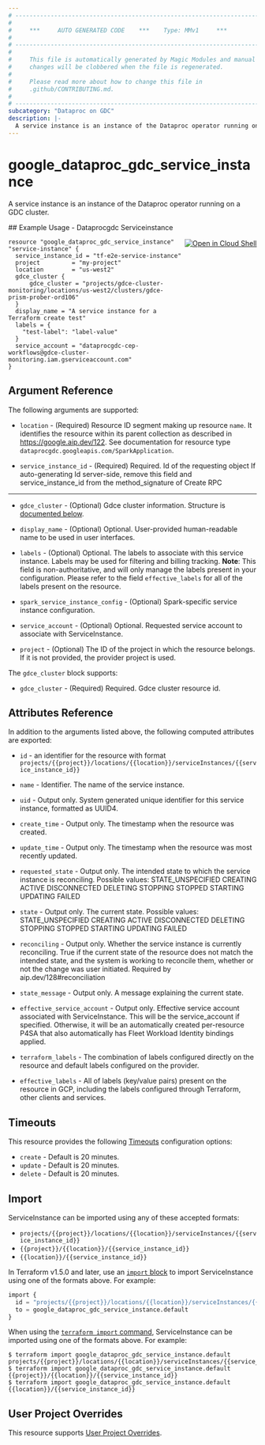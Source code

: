 ```yaml
---
# ----------------------------------------------------------------------------
#
#     ***     AUTO GENERATED CODE    ***    Type: MMv1     ***
#
# ----------------------------------------------------------------------------
#
#     This file is automatically generated by Magic Modules and manual
#     changes will be clobbered when the file is regenerated.
#
#     Please read more about how to change this file in
#     .github/CONTRIBUTING.md.
#
# ----------------------------------------------------------------------------
subcategory: "Dataproc on GDC"
description: |-
  A service instance is an instance of the Dataproc operator running on a GDC cluster.
---
```


# google_dataproc_gdc_service_instance

A service instance is an instance of the Dataproc operator running on a GDC cluster.



<div class = "oics-button" style="float: right; margin: 0 0 -15px">
  <a href="https://console.cloud.google.com/cloudshell/open?cloudshell_git_repo=https%3A%2F%2Fgithub.com%2Fterraform-google-modules%2Fdocs-examples.git&cloudshell_image=gcr.io%2Fcloudshell-images%2Fcloudshell%3Alatest&cloudshell_print=.%2Fmotd&cloudshell_tutorial=.%2Ftutorial.md&cloudshell_working_dir=dataprocgdc_serviceinstance&open_in_editor=main.tf" target="_blank">
    <img alt="Open in Cloud Shell" src="//gstatic.com/cloudssh/images/open-btn.svg" style="max-height: 44px; margin: 32px auto; max-width: 100%;">
  </a>
</div>
## Example Usage - Dataprocgdc Serviceinstance


```hcl
resource "google_dataproc_gdc_service_instance" "service-instance" {
  service_instance_id = "tf-e2e-service-instance"
  project         = "my-project"
  location        = "us-west2"
  gdce_cluster {
      gdce_cluster = "projects/gdce-cluster-monitoring/locations/us-west2/clusters/gdce-prism-prober-ord106"
  }
  display_name = "A service instance for a Terraform create test"
  labels = {
    "test-label": "label-value"
  }
  service_account = "dataprocgdc-cep-workflows@gdce-cluster-monitoring.iam.gserviceaccount.com"
}
```

## Argument Reference

The following arguments are supported:


* `location` -
  (Required)
  Resource ID segment making up resource `name`. It identifies the resource within its parent collection as described in https://google.aip.dev/122. See documentation for resource type `dataprocgdc.googleapis.com/SparkApplication`.

* `service_instance_id` -
  (Required)
  Required. Id of the requesting object
  If auto-generating Id server-side, remove this field and
  service_instance_id from the method_signature of Create RPC


- - -


* `gdce_cluster` -
  (Optional)
  Gdce cluster information.
  Structure is [documented below](#nested_gdce_cluster).

* `display_name` -
  (Optional)
  Optional. User-provided human-readable name to be used in user interfaces.

* `labels` -
  (Optional)
  Optional. The labels to associate with this service instance. Labels may be used for
  filtering and billing tracking. 
  **Note**: This field is non-authoritative, and will only manage the labels present in your configuration.
  Please refer to the field `effective_labels` for all of the labels present on the resource.

* `spark_service_instance_config` -
  (Optional)
  Spark-specific service instance configuration.

* `service_account` -
  (Optional)
  Optional. Requested service account to associate with ServiceInstance.

* `project` - (Optional) The ID of the project in which the resource belongs.
    If it is not provided, the provider project is used.


<a name="nested_gdce_cluster"></a>The `gdce_cluster` block supports:

* `gdce_cluster` -
  (Required)
  Required. Gdce cluster resource id.

## Attributes Reference

In addition to the arguments listed above, the following computed attributes are exported:

* `id` - an identifier for the resource with format `projects/{{project}}/locations/{{location}}/serviceInstances/{{service_instance_id}}`

* `name` -
  Identifier. The name of the service instance.

* `uid` -
  Output only. System generated unique identifier for this service instance, formatted as
  UUID4.

* `create_time` -
  Output only. The timestamp when the resource was created.

* `update_time` -
  Output only. The timestamp when the resource was most recently updated.

* `requested_state` -
  Output only. The intended state to which the service instance is reconciling. 
   Possible values:
   STATE_UNSPECIFIED
  CREATING
  ACTIVE
  DISCONNECTED
  DELETING
  STOPPING
  STOPPED
  STARTING
  UPDATING
  FAILED

* `state` -
  Output only. The current state. 
   Possible values:
   STATE_UNSPECIFIED
  CREATING
  ACTIVE
  DISCONNECTED
  DELETING
  STOPPING
  STOPPED
  STARTING
  UPDATING
  FAILED

* `reconciling` -
  Output only. Whether the service instance is currently reconciling.
  True if the current state of the resource does not match the
  intended state, and the system is working to reconcile them, whether
  or not the change was user initiated.
  Required by aip.dev/128#reconciliation

* `state_message` -
  Output only. A message explaining the current state.

* `effective_service_account` -
  Output only. Effective service account associated with ServiceInstance. This will be
  the service_account if specified. Otherwise, it will be an automatically
  created per-resource P4SA that also automatically has Fleet Workload
  Identity bindings applied.

* `terraform_labels` -
  The combination of labels configured directly on the resource
   and default labels configured on the provider.

* `effective_labels` -
  All of labels (key/value pairs) present on the resource in GCP, including the labels configured through Terraform, other clients and services.


## Timeouts

This resource provides the following
[Timeouts](https://developer.hashicorp.com/terraform/plugin/sdkv2/resources/retries-and-customizable-timeouts) configuration options:

- `create` - Default is 20 minutes.
- `update` - Default is 20 minutes.
- `delete` - Default is 20 minutes.

## Import


ServiceInstance can be imported using any of these accepted formats:

* `projects/{{project}}/locations/{{location}}/serviceInstances/{{service_instance_id}}`
* `{{project}}/{{location}}/{{service_instance_id}}`
* `{{location}}/{{service_instance_id}}`


In Terraform v1.5.0 and later, use an [`import` block](https://developer.hashicorp.com/terraform/language/import) to import ServiceInstance using one of the formats above. For example:

```tf
import {
  id = "projects/{{project}}/locations/{{location}}/serviceInstances/{{service_instance_id}}"
  to = google_dataproc_gdc_service_instance.default
}
```

When using the [`terraform import` command](https://developer.hashicorp.com/terraform/cli/commands/import), ServiceInstance can be imported using one of the formats above. For example:

```
$ terraform import google_dataproc_gdc_service_instance.default projects/{{project}}/locations/{{location}}/serviceInstances/{{service_instance_id}}
$ terraform import google_dataproc_gdc_service_instance.default {{project}}/{{location}}/{{service_instance_id}}
$ terraform import google_dataproc_gdc_service_instance.default {{location}}/{{service_instance_id}}
```

## User Project Overrides

This resource supports [User Project Overrides](https://registry.terraform.io/providers/hashicorp/google/latest/docs/guides/provider_reference#user_project_override).

